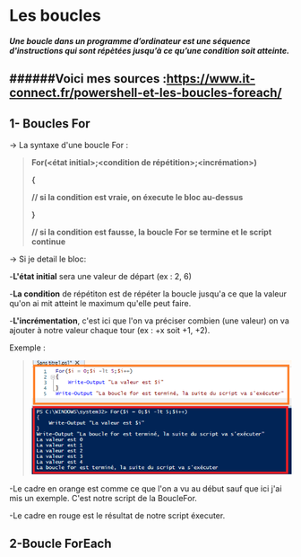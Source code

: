 # Les boucles 
##### Une boucle dans un programme d’ordinateur est une séquence d'instructions qui sont répètées jusqu’à ce qu’une condition soit atteinte. 
######Voici mes sources :https://www.it-connect.fr/powershell-et-les-boucles-foreach/
---
## 1- Boucles For 
-> La syntaxe d'une boucle For : 
>**For(<état initial>;<condition de répétition>;<incrémation>)**
> 
> **{** 
> 
> **// si la condition est vraie, on éxecute le bloc au-dessus**    
> 
> **}**
> 
> **// si la condition est fausse, la boucle For se termine et le script continue**

-> Si je detail le bloc:

-**L'état initial** sera une valeur de départ (ex : 2, 6)

-**La condition** de répétiton est de répéter la boucle jusqu'a ce que la valeur qu'on ai mit atteint le maximum qu'elle peut faire.

-**L'incrémentation**, c'est ici que l'on va préciser combien (une valeur) on va ajouter à notre valeur chaque tour (ex : +x soit +1, +2).

Exemple : 
>![](Images.md/Po.jpg)

-Le cadre en orange est comme ce que l'on a vu au début sauf que ici j'ai mis un exemple. C'est notre script de la BoucleFor.

-Le cadre en rouge est le résultat de notre script éxecuter.

## 2-Boucle ForEach
